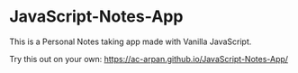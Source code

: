 # JavaScript-Notes-App
This is a Personal Notes taking app made with Vanilla JavaScript.

Try this out on your own: https://ac-arpan.github.io/JavaScript-Notes-App/
